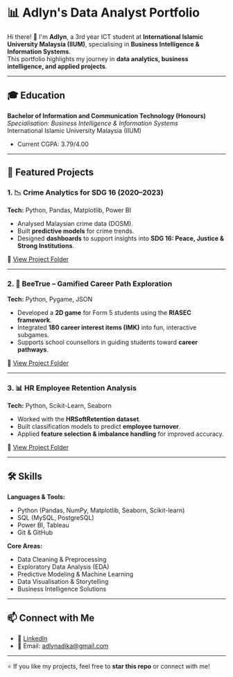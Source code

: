 # 📊 Adlyn's Data Analyst Portfolio  

Hi there! 👋 I'm **Adlyn**, a 3rd year ICT student at **International Islamic University Malaysia (IIUM)**, specialising in **Business Intelligence & Information Systems**.  
This portfolio highlights my journey in **data analytics, business intelligence, and applied projects**.  

---

## 🎓 Education  
**Bachelor of Information and Communication Technology (Honours)**  
*Specialisation: Business Intelligence & Information Systems*  
International Islamic University Malaysia (IIUM)  
- Current CGPA: 3.79/4.00  

---

## 🚀 Featured Projects  

### 1. 📉 Crime Analytics for SDG 16 (2020–2023)  
**Tech:** Python, Pandas, Matplotlib, Power BI  
- Analysed Malaysian crime data (DOSM).  
- Built **predictive models** for crime trends.  
- Designed **dashboards** to support insights into **SDG 16: Peace, Justice & Strong Institutions**.  

🔗 [View Project Folder](./crime-analytics-SDG16)  

---

### 2. 🐝 BeeTrue – Gamified Career Path Exploration  
**Tech:** Python, Pygame, JSON  
- Developed a **2D game** for Form 5 students using the **RIASEC framework**.  
- Integrated **180 career interest items (IMK)** into fun, interactive subgames.  
- Supports school counsellors in guiding students toward **career pathways**.  

🔗 [View Project Folder](./bee-true-game)  

---

### 3. 📊 HR Employee Retention Analysis  
**Tech:** Python, Scikit-Learn, Seaborn  
- Worked with the **HRSoftRetention dataset**.  
- Built classification models to predict **employee turnover**.  
- Applied **feature selection & imbalance handling** for improved accuracy.  

🔗 [View Project Folder](./employee-retention-analysis)  

---

## 🛠 Skills  

**Languages & Tools:**  
- Python (Pandas, NumPy, Matplotlib, Seaborn, Scikit-learn)  
- SQL (MySQL, PostgreSQL)  
- Power BI, Tableau  
- Git & GitHub  

**Core Areas:**  
- Data Cleaning & Preprocessing  
- Exploratory Data Analysis (EDA)  
- Predictive Modeling & Machine Learning  
- Data Visualisation & Storytelling  
- Business Intelligence Solutions  

---

## 📫 Connect with Me  

- 💼 [LinkedIn](https://www.linkedin.com/adlynadika)  
- 📧 Email: adlynadika@gmail.com  

---

⭐ If you like my projects, feel free to **star this repo** or connect with me!
